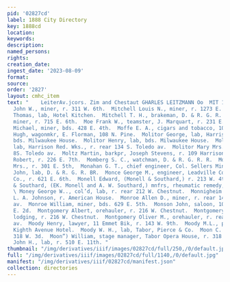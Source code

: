 ```yaml
---
pid: '02827cd'
label: 1888 City Directory
key: 1888cd
location: 
keywords: 
description: 
named_persons: 
rights: 
creation_date: 
ingest_date: '2023-08-09'
format: 
source: 
order: '2827'
layout: cmhc_item
text: "    LeiterAv.jcors. Zim and Chestaut GHARLES LEITZMANN Oo  MIT 193 MO  Mitchell
  John W., miner, r. 311 W. 6th.  Mitchell Louis N., miner, r. 1273 E. 2d.  Mitchell
  Thomas, lab, Hotel Kitchen.  Mitchell T. H., brakeman, D. & R. G. R. R.  Moats Thomas,
  miner, r. 715 E. 6th.  Moe Frank W., teamster, J. Marquart, r. 231 E. 10th.  Moen
  Michael, miner, bds. 428 E. 4th.  Moffe E. A., cigars and tobacco, 1044 W. 2d.  Mohin
  Hugh, wagonmkr, E. Florman, 108 N. Pine.  Molitor George, lab, Harrison Red. Wks.,
  bds. Milwaukee House.  Molitor Henry, lab, bds. Milwaukee House.  Molitor John,
  lab, Harrison Red. Wks., r. rear 134 S. Toledo av.  Molitor Mary Mrs., r. rear 134
  8S. Toledo av.  Moltz Martin, barkpr, Joseph Stevens, r. 109 Harrison av.  Molyneux
  Robert, r. 226 E. 7th.  Momberg S. C., watchman, D. & R. G. R. R.  Monaghan Frank
  Mrs., r. 301 E. 5th,  Monahan G. T., chief engineer, Col. Sellers Mine.  Mohahan
  John, lab, D. & R. G. R. BR.  Monce George M., engineer, Leadville Cons. Mining
  Co., r. 621 E. 6th.  Monell Edward, (Monell & Southard,) r. 213 W. 4th.  Monell
  & Southard, (EK. Monell and A. W. Southard,) mnfrs, rheumatic remedy, 112 W. 4th.
  \ Money George W.., col’d, lab, r. rear 212 W. Chestnut.  Monnigheim Fred., musician,
  L. A. Johnson, r. American House.  Monroe Allen D., miner, r. rear 146 S. Toledo
  av.  Monroe William, miner, bds. 629 E. 5th.  Monson John, saloon, 103 Oak, r. 142
  E. 2d.  Montgomery Albert, orehauler, r. 216 W. Chestnut.  Montgomery Emma G. Mrs.,
  lodging, r. 216 W. Chestnut.  Montgomery Oliver M., orehauler, r. rear 130 S. Toledo
  av.  Moody Henry, lawyer, 11 Emmet Bik, r. 143 W. 9th.  Moody M.L., printer, bds.
  Kighth Avenue Hotel.  Moody W. H., lab, Tabor, Pierce & Co.  Moon C. P. Mrs., r.
  318 W. 3d.  Moon”) William, stage manager, Tabor Opera House, r. 318  . 3d. Moor
  John H., lab, r. 510 E. 11th. "
thumbnail: "/img/derivatives/iiif/images/02827cd/full/250,/0/default.jpg"
full: "/img/derivatives/iiif/images/02827cd/full/1140,/0/default.jpg"
manifest: "/img/derivatives/iiif/02827cd/manifest.json"
collection: directories
---
```

